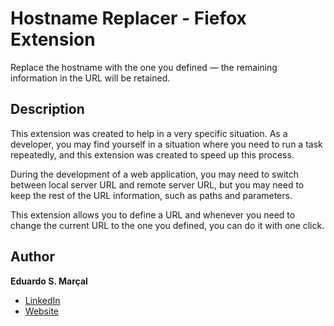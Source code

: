 # Hostname Replacer - Fiefox Extension

Replace the hostname with the one you defined — the remaining information in the URL will be retained.

## Description

This extension was created to help in a very specific situation. As a developer, you may find yourself in a situation where you need to run a task repeatedly, and this extension was created to speed up this process.

During the development of a web application, you may need to switch between local server URL and remote server URL, but you may need to keep the rest of the URL information, such as paths and parameters.

This extension allows you to define a URL and whenever you need to change the current URL to the one you defined, you can do it with one click.

## Author

**Eduardo S. Marçal**
- [LinkedIn](https://www.linkedin.com/in/eduardosmarcal)
- [Website](https://eduardosmarcal.dev)
